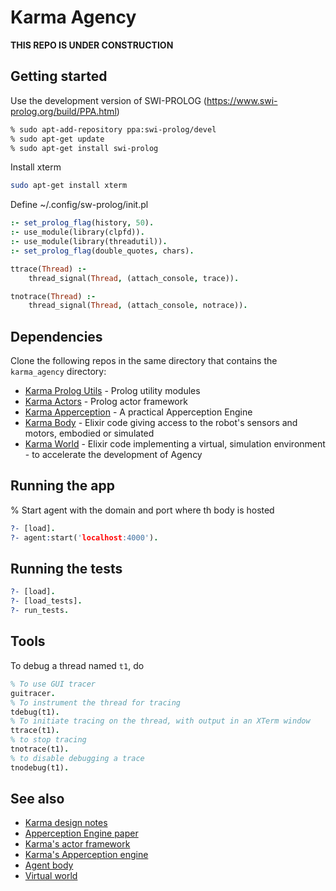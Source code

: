 # Karma Agency

**THIS REPO IS UNDER CONSTRUCTION**

## Getting started

Use the development version of SWI-PROLOG (https://www.swi-prolog.org/build/PPA.html)

```sh
% sudo apt-add-repository ppa:swi-prolog/devel
% sudo apt-get update
% sudo apt-get install swi-prolog
```

Install xterm

```sh
sudo apt-get install xterm
```

Define ~/.config/sw-prolog/init.pl

```prolog
:- set_prolog_flag(history, 50).
:- use_module(library(clpfd)).
:- use_module(library(threadutil)).
:- set_prolog_flag(double_quotes, chars).

ttrace(Thread) :-
    thread_signal(Thread, (attach_console, trace)).

tnotrace(Thread) :-
    thread_signal(Thread, (attach_console, notrace)).
```

## Dependencies

Clone the following repos in the same directory that contains the `karma_agency` directory:

* [Karma Prolog Utils](https://github.com/jfcloutier/karma_prolog_utils) - Prolog utility modules
* [Karma Actors](https://github.com/jfcloutier/karma_actors) - Prolog actor framework
* [Karma Apperception](https://github.com/jfcloutier/karma_apperception) - A practical Apperception Engine
* [Karma Body](https://github.com/jfcloutier/karma_body) - Elixir code giving access to the robot's sensors and motors, embodied or simulated
* [Karma World](https://github.com/jfcloutier/karma_world) - Elixir code implementing a virtual, simulation environment - to accelerate the development of Agency

## Running the app

% Start agent with the domain and port where th body is hosted

```prolog
?- [load].
?- agent:start('localhost:4000').
```

## Running the tests

```prolog
?- [load].
?- [load_tests].
?- run_tests.
```

## Tools

To debug a thread named `t1`, do

```prolog
% To use GUI tracer
guitracer.
% To instrument the thread for tracing
tdebug(t1).
% To initiate tracing on the thread, with output in an XTerm window
ttrace(t1).
% to stop tracing
tnotrace(t1).
% to disable debugging a trace
tnodebug(t1).
```

## See also

* [Karma design notes](https://github.com/jfcloutier/karma_system/tree/main/design_notes)
* [Apperception Engine paper](https://zenodo.org/records/15512255)
* [Karma's actor framework](https://github.com/jfcloutier/karma_actors)
* [Karma's Apperception engine](https://github.com/jfcloutier/karma_apperception)
* [Agent body](https://github.com/jfcloutier/karma_body)
* [Virtual world](https://github.com/jfcloutier/karma_world)
